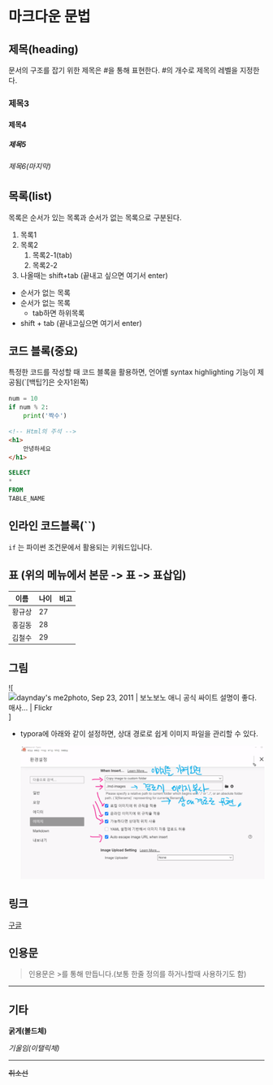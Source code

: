 # 마크다운 문법

## 제목(heading)

문서의 구조를 잡기 위한 제목은 #을 통해 표현한다. #의 개수로 제목의 레벨을 지정한다.

### 제목3

#### 제목4

##### 제목5

###### 제목6(마지막)



## 목록(list)

목록은 순서가 있는 목록과 순서가 없는 목록으로 구분된다.

1. 목록1
2. 목록2
   1. 목록2-1(tab)
   2. 목록2-2
3. 나올때는 shift+tab (끝내고 싶으면 여기서 enter)

* 순서가 없는 목록
* 순서가 없는 목록
  * tab하면 하위목록
* shift + tab (끝내고싶으면 여기서 enter)



## 코드 블록(중요)

특정한 코드를 작성할 때 코드 블록을 활용하면, 언어별 syntax highlighting 기능이 제공됨(`[백팁?]은 숫자1왼쪽)

``` python
num = 10
if num % 2:
    print('짝수')
```

``` html
<!-- Html의 주석 -->
<h1>
    안녕하세요
</h1>
```

``` sql
SELECT
*
FROM
TABLE_NAME
```





## 인라인 코드블록(``)

`if` 는 파이썬 조건문에서 활용되는 키워드입니다.



## 표 (위의 메뉴에서 본문 -> 표 -> 표삽입)

| 이름   | 나이 | 비고 |
| ------ | ---- | ---- |
| 황규상 | 27   |      |
| 홍길동 | 28   |      |
| 김철수 | 29   |      |



## 그림

![![daynday&#39;s me2photo, Sep 23, 2011 | 보노보노 애니 공식 싸이트 설명이 좋다. 매사… | Flickr](https://live.staticflickr.com/5535/14343491325_77d7b2c923.jpg)]



- typora에 아래와 같이 설정하면,  상대 경로로 쉽게 이미지 파일을 관리할 수 있다.

  ![clip20210705_1330_14_200](markdown_image/clip20210705_1330_14_200.png)

  

## 링크

[구글](https://google.com)



## 인용문

> 인용문은 >를 통해 만듭니다.(보통 한줄 정의를 하거나할때 사용하기도 함)

----



## 기타

**굵게(볼드체)**

*기울임(이탤릭체)*

---

~~취소선~~





